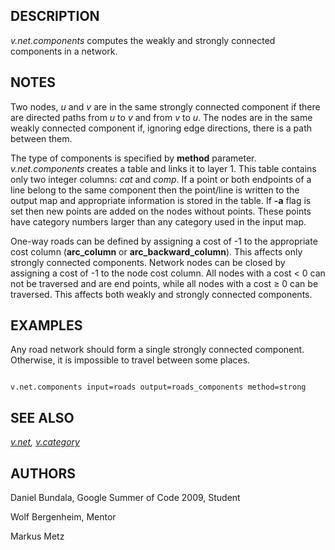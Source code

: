 
## DESCRIPTION

*v.net.components* computes the weakly and strongly connected
components in a network.

## NOTES

Two nodes, *u* and *v* are in the same strongly connected
component if there are directed paths from *u* to *v* and
from *v* to *u*. The nodes are in the same weakly
connected component if, ignoring edge directions, there is a path
between them.

The type of components is specified by **method** parameter.
*v.net.components* creates a table and links it to layer 1. This
table contains only two integer columns: *cat* and
*comp*. If a point or both endpoints of a line belong to the
same component then the point/line is written to the output map and
appropriate information is stored in the table. If **-a** flag is
set then new points are added on the nodes without points. These points
have category numbers larger than any category used in the input map.

One-way roads can be defined by assigning a cost of -1 to the
appropriate cost column (**arc\_column** or
**arc\_backward\_column**). This affects only strongly connected
components. Network nodes can be closed by assigning a cost of -1 to
the node cost column. All nodes with a cost < 0 can not be traversed
and are end points, while all nodes with a cost ≥ 0 can be traversed.
This affects both weakly and strongly connected components.

## EXAMPLES

Any road network should form a single strongly connected component.
Otherwise, it is impossible to travel between some places.

```

v.net.components input=roads output=roads_components method=strong

```

## SEE ALSO

*[v.net](v.net.html),
[v.category](v.category.html)*

## AUTHORS

Daniel Bundala, Google Summer of Code 2009, Student

Wolf Bergenheim, Mentor

Markus Metz
